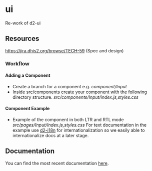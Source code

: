 # ui
Re-work of d2-ui

## Resources
https://jira.dhis2.org/browse/TECH-59 (Spec and design)

### Workflow

#### Adding a Component
- Create a branch for a component e.g. _component/Input_
- Inside src/components create your component with the following directory structure. _src/components/Input/index.js,styles.css_

#### Component Example
- Example of the component in both LTR and RTL mode _src/pages/Input/index.js,styles.css_ For text documentation in the example use [d2-i18n](https://github.com/dhis2/d2-i18n) for internationalization so we easily able to internationalize docs at a later stage.

## Documentation
You can find the most recent documentation [here](https://github.com/facebookincubator/create-react-app/blob/master/packages/react-scripts/template/README.md).

